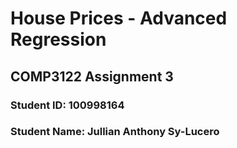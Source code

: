 # House Prices - Advanced Regression 
## COMP3122 Assignment 3
### Student ID: 100998164
### Student Name: Jullian Anthony Sy-Lucero